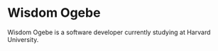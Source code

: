 <h1>Wisdom Ogebe</h1>

<p>Wisdom Ogebe is a software developer currently studying at Harvard University.</p>
